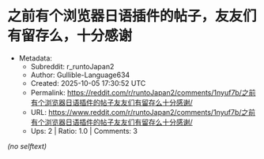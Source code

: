 # 之前有个浏览器日语插件的帖子，友友们有留存么，十分感谢

- Metadata:
  - Subreddit: r_runtoJapan2
  - Author: Gullible-Language634
  - Created: 2025-10-05 17:30:52 UTC
  - Permalink: https://reddit.com/r/runtoJapan2/comments/1nyuf7b/之前有个浏览器日语插件的帖子友友们有留存么十分感谢/
  - URL: https://www.reddit.com/r/runtoJapan2/comments/1nyuf7b/之前有个浏览器日语插件的帖子友友们有留存么十分感谢/
  - Ups: 2 | Ratio: 1.0 | Comments: 3

_(no selftext)_
